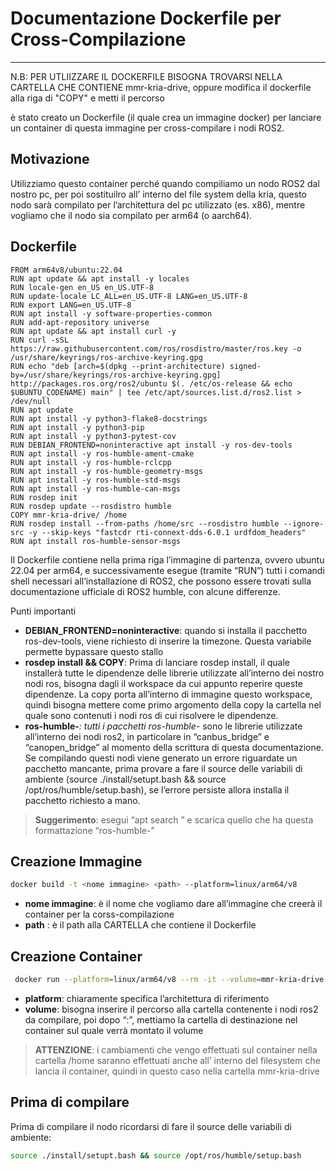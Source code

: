 # Documentazione Dockerfile per Cross-Compilazione

---
N.B: PER UTLIIZZARE IL DOCKERFILE BISOGNA TROVARSI NELLA CARTELLA CHE CONTIENE mmr-kria-drive, oppure modifica il dockerfile alla riga di "COPY" e metti il percorso 


è stato creato un Dockerfile (il quale crea un immagine docker) per lanciare un container di questa immagine per cross-compilare i nodi ROS2.

## Motivazione

Utilizziamo questo container perché quando compiliamo un nodo ROS2 dal nostro pc, per poi sostituilro all’ interno del file system della kria, questo nodo sarà compilato per l’architettura del pc utilizzato (es. x86), mentre vogliamo che il nodo sia compilato per arm64 (o aarch64).

## Dockerfile

```docker
FROM arm64v8/ubuntu:22.04
RUN apt update && apt install -y locales
RUN locale-gen en_US en_US.UTF-8
RUN update-locale LC_ALL=en_US.UTF-8 LANG=en_US.UTF-8
RUN export LANG=en_US.UTF-8
RUN apt install -y software-properties-common
RUN add-apt-repository universe
RUN apt update && apt install curl -y
RUN curl -sSL https://raw.githubusercontent.com/ros/rosdistro/master/ros.key -o /usr/share/keyrings/ros-archive-keyring.gpg
RUN echo "deb [arch=$(dpkg --print-architecture) signed-by=/usr/share/keyrings/ros-archive-keyring.gpg] http://packages.ros.org/ros2/ubuntu $(. /etc/os-release && echo $UBUNTU_CODENAME) main" | tee /etc/apt/sources.list.d/ros2.list > /dev/null
RUN apt update
RUN apt install -y python3-flake8-docstrings 
RUN apt install -y python3-pip 
RUN apt install -y python3-pytest-cov 
RUN DEBIAN_FRONTEND=noninteractive apt install -y ros-dev-tools
RUN apt install -y ros-humble-ament-cmake
RUN apt install -y ros-humble-rclcpp
RUN apt install -y ros-humble-geometry-msgs
RUN apt install -y ros-humble-std-msgs
RUN apt install -y ros-humble-can-msgs
RUN rosdep init
RUN rosdep update --rosdistro humble
COPY mmr-kria-drive/ /home
RUN rosdep install --from-paths /home/src --rosdistro humble --ignore-src -y --skip-keys "fastcdr rti-connext-dds-6.0.1 urdfdom_headers"
RUN apt install ros-humble-sensor-msgs

```

Il Dockerfile contiene nella prima riga l’immagine di partenza, ovvero ubuntu 22.04 per arm64, e successivamente esegue (tramite “RUN”) tutti i comandi shell necessari all’installazione di ROS2, che possono essere trovati sulla documentazione ufficiale di ROS2 humble, con alcune differenze.

Punti importanti 

- **DEBIAN_FRONTEND=noninteractive**: quando si installa il pacchetto ros-dev-tools, viene richiesto di inserire la timezone. Questa variabile permette bypassare questo stallo
- **rosdep install && COPY**: Prima di lanciare rosdep install, il quale installerà tutte le dipendenze delle librerie utilizzate all’interno dei nostro nodi ros, bisogna dagli il workspace da cui appunto reperire queste dipendenze. La copy porta all’interno di immagine questo workspace, quindi bisogna mettere come primo argomento della copy la cartella nel quale sono contenuti i nodi ros di cui risolvere le dipendenze.
- **ros-humble-***: tutti i pacchetti ros-humble-* sono le librerie utilizzate all’interno dei nodi ros2, in particolare in “canbus_bridge” e “canopen_bridge” al momento della scrittura di questa documentazione. Se compilando questi nodi viene generato un errore riguardate un pacchetto mancante, prima provare a fare il source delle variabili di ambiente (source ./install/setupt.bash && source /opt/ros/humble/setup.bash), se l’errore persiste allora installa il pacchetto richiesto a mano.

> **Suggerimento**: esegui “apt search <nome del pacchetto>” e scarica quello che ha questa formattazione “ros-humble-<nome del pacchetto>”
> 

## Creazione Immagine

```bash
docker build -t <nome immagine> <path> --platform=linux/arm64/v8
```

- **nome immagine**: è il nome che vogliamo dare all’immagine che creerà il container per la corss-compilazione
- **path** : è il path alla CARTELLA che contiene il Dockerfile

## Creazione Container

```bash
 docker run --platform=linux/arm64/v8 --rm -it --volume=mmr-kria-drive:/home <nome immagine> 

```

- **platform**: chiaramente specifica l’architettura di riferimento
- **volume**: bisogna inserire il percorso alla cartella contenente i nodi ros2 da compilare, poi dopo “:”, mettiamo la cartella di destinazione nel container sul quale verrà montato il volume

> **ATTENZIONE**: i cambiamenti che vengo effettuati sul container nella cartella /home saranno effettuati anche all’ interno del filesystem che lancia il container, quindi in questo caso nella cartella mmr-kria-drive
> 

 

## Prima di compilare

Prima di compilare il nodo ricordarsi di fare il source delle variabili di ambiente:

```bash
source ./install/setupt.bash && source /opt/ros/humble/setup.bash
```

